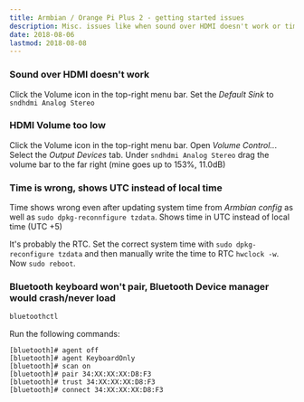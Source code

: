 ```yaml
---
title: Armbian / Orange Pi Plus 2 - getting started issues
description: Misc. issues like when sound over HDMI doesn't work or time is wrong
date: 2018-08-06
lastmod: 2018-08-08
---
```


### Sound over HDMI doesn't work
Click the Volume icon in the top-right menu bar. Set the _Default Sink_ to `sndhdmi Analog Stereo`

### HDMI Volume too low
Click the Volume icon in the top-right menu bar. Open _Volume Control.._. Select the _Output Devices_ tab. Under `sndhdmi Analog Stereo` drag the volume bar to the far right (mine goes up to 153%, 11.0dB)

### Time is wrong, shows UTC instead of local time
Time shows wrong even after updating system time from _Armbian config_ as well as `sudo dpkg-reconnfigure tzdata`. Shows time in UTC instead of local time (UTC +5)

It's probably the RTC. Set the correct system time with `sudo dpkg-reconfigure tzdata` and then manually write the time to RTC `hwclock -w`. Now `sudo reboot`.

### Bluetooth keyboard won't pair, Bluetooth Device manager would crash/never load

```bash
bluetoothctl
```

Run the following commands:

```
[bluetooth]# agent off
[bluetooth]# agent KeyboardOnly 
[bluetooth]# scan on
[bluetooth]# pair 34:XX:XX:XX:D8:F3
[bluetooth]# trust 34:XX:XX:XX:D8:F3
[bluetooth]# connect 34:XX:XX:XX:D8:F3
```
